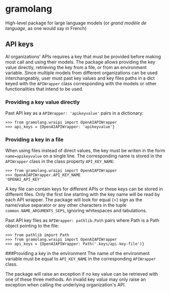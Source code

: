 # gramolang
High-level package for large language models (or _grand modèle de language_, as
one would say in French)

## API keys
AI organizations' APIs requires a key that must be provided before making most
call and using their models. The package allows providing the key value
directly, retrieving the key from a file, or from an environment variable.
Since multiple models from different organizations can be used interchangeably,
user must past key values and key files paths in a dict keyed with the
`APIWrapper` class corresponding with the models or other functionalities that
intend to be used.

### Providing a key value directly
Past API key as a `APIWrapper: 'apikeyvalue'` pairs in a dictionary: 

    >>> from gramolang.wraipi import OpenAIAPIWrapper
    >>> api_keys = {OpenAIAPIWrapper: 'apikeyvalue'}

### Providing a key in a file
When using files instead of direct values, the key must be writen in the form
`name=apikeyvalue` on a single line. The corresponding name is stored in the
`APIWrapper` class in the class property `API_KEY_NAME`:

    >>> from gramolang.wraipi import OpenAIAPIWrapper 
    >>> OpenAIAPIWrapper.API_KEY_NAME
    'OPENAI_API_KEY'

A key file can contain keys for different APIs or these keys can be stored in
different files. Only the first line starting with the key name will be read by
each API wrapper. The package will look for equal (=) sign as the name/value
separator or any other characters in the tuple `common.NAME_ARGUMENTS_SEPS`,
ignoring whitespaces and tabulations.

Past API key files as `APIWrapper: pathlib.Path` pairs where Path is a Path
object pointing to the file:

    >>> from pathlib import Path
    >>> from gramolang.wraipi import OpenAIAPIWrapper 
    >>> api_keys = {OpenAIAPIWrapper: Path('.keys/api-key-file')}

###Providing a key in the environment
The name of the environment variable must be equal to `API_KEY_NAME` in the
corresponding `APIWrapper` class.

The package will raise an exception if no key value can be retrieved with one
of these three methods. An invalid key _value_ may only raise an exception
when calling the underlying organization's API.
